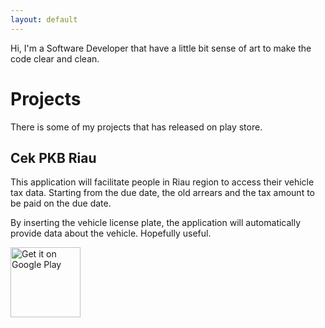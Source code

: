 ```yaml
---
layout: default
---
```


Hi, I'm a Software Developer that have a little bit sense of art to make the code clear and clean.

# Projects

There is some of my projects that has released on play store.

## Cek PKB Riau

This application will facilitate people in Riau region to access their vehicle tax data. Starting from the due date, the old arrears and the tax amount to be paid on the due date.

By inserting the vehicle license plate, the application will automatically provide data about the vehicle.
Hopefully useful.

<div>
<a href='https://play.google.com/store/apps/details?id=com.illustrationfix.cekpkbriau&pcampaignid=pcampaignidMKT-Other-global-all-co-prtnr-py-PartBadge-Mar2515-1'><img style="width:8em;" alt='Get it on Google Play' src='https://play.google.com/intl/en_us/badges/static/images/badges/en_badge_web_generic.png'/></a>
</div>